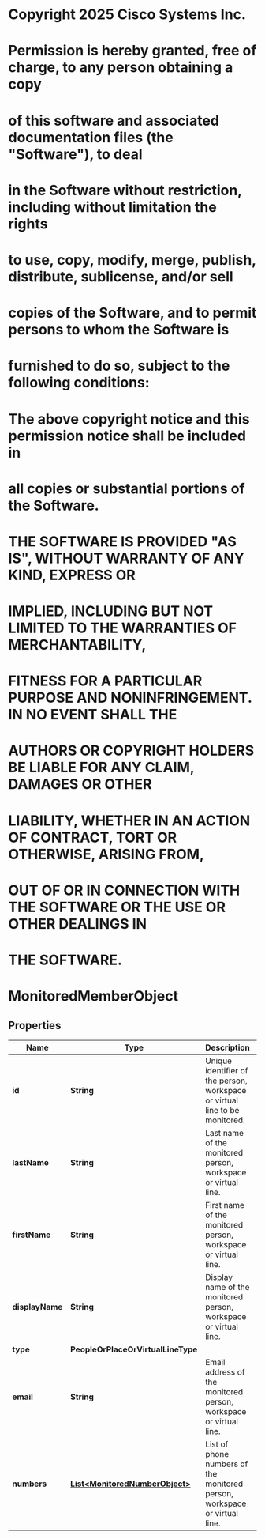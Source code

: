 <!--  Copyright 2025 Cisco Systems Inc.

Permission is hereby granted, free of charge, to any person obtaining a copy
of this software and associated documentation files (the "Software"), to deal
in the Software without restriction, including without limitation the rights
to use, copy, modify, merge, publish, distribute, sublicense, and/or sell
copies of the Software, and to permit persons to whom the Software is
furnished to do so, subject to the following conditions:

The above copyright notice and this permission notice shall be included in
all copies or substantial portions of the Software.

THE SOFTWARE IS PROVIDED "AS IS", WITHOUT WARRANTY OF ANY KIND, EXPRESS OR
IMPLIED, INCLUDING BUT NOT LIMITED TO THE WARRANTIES OF MERCHANTABILITY,
FITNESS FOR A PARTICULAR PURPOSE AND NONINFRINGEMENT. IN NO EVENT SHALL THE
AUTHORS OR COPYRIGHT HOLDERS BE LIABLE FOR ANY CLAIM, DAMAGES OR OTHER
LIABILITY, WHETHER IN AN ACTION OF CONTRACT, TORT OR OTHERWISE, ARISING FROM,
OUT OF OR IN CONNECTION WITH THE SOFTWARE OR THE USE OR OTHER DEALINGS IN
THE SOFTWARE.-->
# Copyright 2025 Cisco Systems Inc.
#
# Permission is hereby granted, free of charge, to any person obtaining a copy
# of this software and associated documentation files (the "Software"), to deal
# in the Software without restriction, including without limitation the rights
# to use, copy, modify, merge, publish, distribute, sublicense, and/or sell
# copies of the Software, and to permit persons to whom the Software is
# furnished to do so, subject to the following conditions:
#
# The above copyright notice and this permission notice shall be included in
# all copies or substantial portions of the Software.
#
# THE SOFTWARE IS PROVIDED "AS IS", WITHOUT WARRANTY OF ANY KIND, EXPRESS OR
# IMPLIED, INCLUDING BUT NOT LIMITED TO THE WARRANTIES OF MERCHANTABILITY,
# FITNESS FOR A PARTICULAR PURPOSE AND NONINFRINGEMENT. IN NO EVENT SHALL THE
# AUTHORS OR COPYRIGHT HOLDERS BE LIABLE FOR ANY CLAIM, DAMAGES OR OTHER
# LIABILITY, WHETHER IN AN ACTION OF CONTRACT, TORT OR OTHERWISE, ARISING FROM,
# OUT OF OR IN CONNECTION WITH THE SOFTWARE OR THE USE OR OTHER DEALINGS IN
# THE SOFTWARE.



# MonitoredMemberObject


## Properties

| Name | Type | Description | Notes |
|------------ | ------------- | ------------- | -------------|
|**id** | **String** | Unique identifier of the person, workspace or virtual line to be monitored. |  |
|**lastName** | **String** | Last name of the monitored person, workspace or virtual line. |  |
|**firstName** | **String** | First name of the monitored person, workspace or virtual line. |  |
|**displayName** | **String** | Display name of the monitored person, workspace or virtual line. |  |
|**type** | **PeopleOrPlaceOrVirtualLineType** |  |  |
|**email** | **String** | Email address of the monitored person, workspace or virtual line. |  [optional] |
|**numbers** | [**List&lt;MonitoredNumberObject&gt;**](MonitoredNumberObject.md) | List of phone numbers of the monitored person, workspace or virtual line. |  [optional] |



